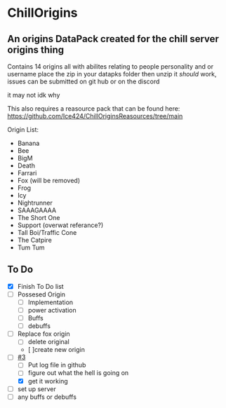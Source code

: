 # ChillOrigins
## An origins DataPack created for the chill server origins thing

Contains 14 origins all with abilites relating to people personality and or username
place the zip in your datapks folder then unzip it *should* work, issues can be submitted on git hub or on the discord

it may not idk why

This also requires a reasource pack that can be found here: https://github.com/Ice424/ChillOriginsReasources/tree/main

Origin List:
-   Banana
-   Bee
-   BigM
-   Death
-   Farrari
-   Fox (will be removed)
-   Frog
-   Icy
-   Nightrunner
-   SAAAGAAAA
-   The Short One
-   Support (overwat referance?)
-   Tall Boi/Traffic Cone
-   The Catpire
-   Tum Tum

## To Do

- [x] Finish To Do list
- [ ] Possesed Origin
    - [ ] Implementation
    - [ ] power activation
    - [ ] Buffs
    - [ ] debuffs
- [ ] Replace fox origin
    - [ ] delete original
    - [ ]create new origin
- [ ] [#3](https://github.com/Ice424/ChillOriginsData/issues/3)
    - [ ] Put log file in github
    - [ ] figure out what the hell is going on
    - [x] get it working
- [ ] set up server
- [ ] any buffs or debuffs